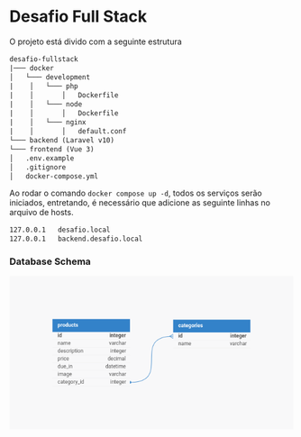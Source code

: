 # Desafio Full Stack
O projeto está divido com a seguinte estrutura

```
desafio-fullstack
|─── docker
│   └─── development
|    │   └─── php
|    │       │   Dockerfile
|    │   └─── node
|    │       │   Dockerfile
|    │   └─── nginx
|    │       │   default.conf
└─── backend (Laravel v10)
└─── frontend (Vue 3)
│   .env.example
│   .gitignore
│   docker-compose.yml
```

Ao rodar o comando `docker compose up -d`, todos os serviços serão iniciados, entretando, é necessário que adicione as seguinte linhas no arquivo de hosts.

```
127.0.0.1	desafio.local
127.0.0.1	backend.desafio.local
```

### Database Schema
<img src="schema-database-desafio-fullstack.png" title="Schema Database Mysql" alt="Schema Database Mysql" data-align="center">
